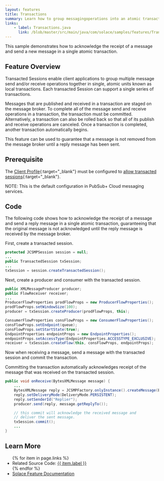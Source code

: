 ```yaml
---
layout: features
title: Transactions
summary: Learn how to group messagingoperations into an atomic transaction.
links:
    - label: Transactions.java
      link: /blob/master/src/main/java/com/solace/samples/features/Transactions.java
---
```


This sample demonstrates how to acknowledge the receipt of a message and send a new message in a single atomic transaction.

## Feature Overview

Transacted Sessions enable client applications to group multiple message send and/or receive operations together in single, atomic units known as local transactions. Each transacted Session can support a single series of transactions.

Messages that are published and received in a transaction are staged on the message broker. To complete all of the message send and receive operations in a transaction, the transaction must be committed. Alternatively, a transaction can also be rolled back so that all of its publish and receive operations are canceled. Once a transaction is completed, another transaction automatically begins.

This feature can be used to guarantee that a message is not removed from the message broker until a reply message has been sent.

## Prerequisite

The [Client Profile](https://docs.solace.com/Configuring-and-Managing/Configuring-Client-Profiles.htm){:target="_blank"} must be configured to [allow transacted sessions](https://docs.solace.com/Configuring-and-Managing/Configuring-Client-Profiles.htm#Allow-Trans-Sess){:target="_blank"}.

NOTE:  This is the default configuration in PubSub+ Cloud messaging services.

## Code

The following code shows how to acknowledge the receipt of a message and send a reply message in a single atomic transaction, guaranteeing that the original message is not acknowledged until the reply message is received by the message broker.

First, create a transacted session.

```java
protected JCSMPSession session = null;
...
public TransactedSession txSession;
...
txSession = session.createTransactedSession();
```

Next, create a producer and consumer with the transacted session.

```java
public XMLMessageProducer producer;
public FlowReceiver receiver;
...
ProducerFlowProperties prodFlowProps = new ProducerFlowProperties();
prodFlowProps.setWindowSize(100);
producer = txSession.createProducer(prodFlowProps, this);

ConsumerFlowProperties consFlowProps = new ConsumerFlowProperties();
consFlowProps.setEndpoint(queue);
consFlowProps.setStartState(true);
EndpointProperties endpointProps = new EndpointProperties();
endpointProps.setAccessType(EndpointProperties.ACCESSTYPE_EXCLUSIVE);
receiver = txSession.createFlow(this, consFlowProps, endpointProps);
```

Now when receiving a message, send a message with the transacted session and commit the transaction.

Committing the transaction automatically acknowledges receipt of the message that was received on the transacted session.

```java
public void onReceive(BytesXMLMessage message) {
    ...
    BytesXMLMessage reply = JCSMPFactory.onlyInstance().createMessage(BytesXMLMessage.class);
    reply.setDeliveryMode(DeliveryMode.PERSISTENT);
    reply.setSenderId("Replier");
    producer.send(reply, message.getReplyTo());

    // this commit will acknowledge the received message and
    // deliver the sent message.
    txSession.commit();
    ...
}
```

## Learn More

<ul>
{% for item in page.links %}
<li>Related Source Code: <a href="{{ site.repository }}{{ item.link }}" target="_blank">{{ item.label }}</a></li>
{% endfor %}
<li><a href="https://docs.solace.com/Solace-JMS-API/Using-Transacted-Sessions.htm?Highlight=Transactions" target="_blank">Solace Feature Documentation</a></li>
</ul>


 